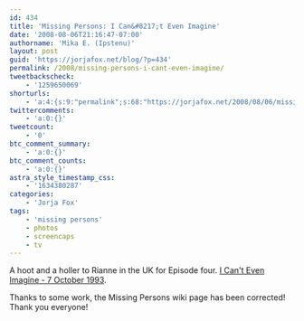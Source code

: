 ```yaml
---
id: 434
title: 'Missing Persons: I Can&#8217;t Even Imagine'
date: '2008-08-06T21:16:47-07:00'
authorname: 'Mika E. (Ipstenu)'
layout: post
guid: 'https://jorjafox.net/blog/?p=434'
permalink: /2008/missing-persons-i-cant-even-imagine/
tweetbackscheck:
    - '1259650069'
shorturls:
    - 'a:4:{s:9:"permalink";s:68:"https://jorjafox.net/2008/08/06/missing-persons-i-cant-even-imagine/";s:7:"tinyurl";s:25:"http://tinyurl.com/lqaeoz";s:4:"isgd";s:18:"http://is.gd/534rj";s:5:"bitly";s:20:"http://bit.ly/8JqHQu";}'
twittercomments:
    - 'a:0:{}'
tweetcount:
    - '0'
btc_comment_summary:
    - 'a:0:{}'
btc_comment_counts:
    - 'a:0:{}'
astra_style_timestamp_css:
    - '1634380287'
categories:
    - 'Jorja Fox'
tags:
    - 'missing persons'
    - photos
    - screencaps
    - tv
---
```


A hoot and a holler to Rianne in the UK for Episode four. <a href="https://jorjafox.net/gallery/tv/missingpersons/imagine/">I Can't Even Imagine - 7 October 1993</a>.

Thanks to some work, the Missing Persons wiki page has been corrected! Thank you everyone!
